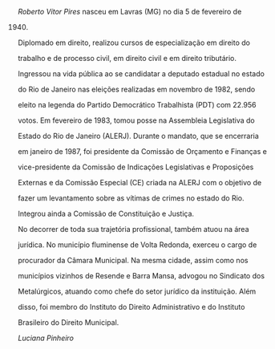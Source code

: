 

*Roberto Vítor Pires* nasceu em Lavras (MG) no dia 5 de fevereiro de

1940.



Diplomado em direito, realizou cursos de especialização em direito do

trabalho e de processo civil, em direito civil e em direito tributário.



Ingressou na vida pública ao se candidatar a deputado estadual no estado

do Rio de Janeiro nas eleições realizadas em novembro de 1982, sendo

eleito na legenda do Partido Democrático Trabalhista (PDT) com 22.956

votos. Em fevereiro de 1983, tomou posse na Assembleia Legislativa do

Estado do Rio de Janeiro (ALERJ). Durante o mandato, que se encerraria

em janeiro de 1987, foi presidente da Comissão de Orçamento e Finanças e

vice-presidente da Comissão de Indicações Legislativas e Proposições

Externas e da Comissão Especial (CE) criada na ALERJ com o objetivo de

fazer um levantamento sobre as vítimas de crimes no estado do Rio.

Integrou ainda a Comissão de Constituição e Justiça.



No decorrer de toda sua trajetória profissional, também atuou na área

jurídica. No município fluminense de Volta Redonda, exerceu o cargo de

procurador da Câmara Municipal. Na mesma cidade, assim como nos

municípios vizinhos de Resende e Barra Mansa, advogou no Sindicato dos

Metalúrgicos, atuando como chefe do setor jurídico da instituição. Além

disso, foi membro do Instituto do Direito Administrativo e do Instituto

Brasileiro do Direito Municipal.



*Luciana Pinheiro*



